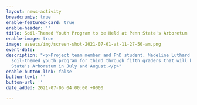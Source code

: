 ```yaml
---
layout: news-activity
breadcrumbs: true
enable-featured-card: true
enable-header: ''
title: Soil-Themed Youth Program to be Held at Penn State's Arboretum
enable-image: true
image: assets/img/screen-shot-2021-07-01-at-11-27-50-am.png
event-date: 
description: "<p>Project team member and PhD student, Madeline Luthard, designed a
  soil-themed youth program for third through fifth graders that will be held at Penn
  State's Arboretum in July and August.</p>"
enable-button-link: false
button-text: ''
button-url: ''
date_added: 2021-07-06 04:00:00 +0000

---
```

